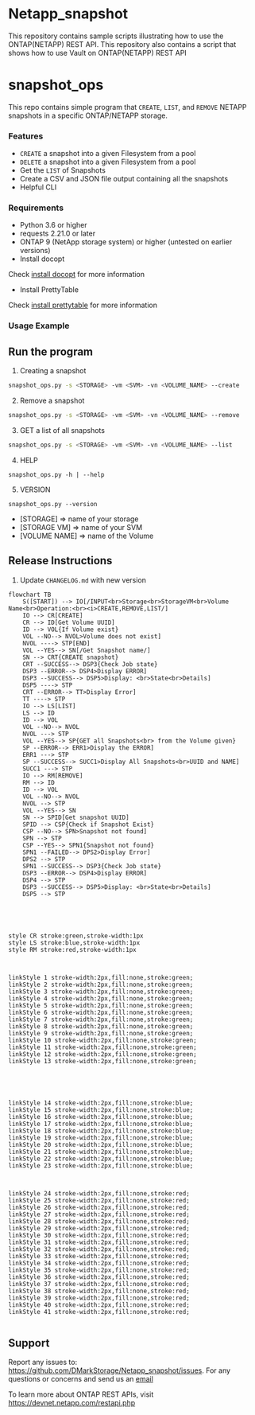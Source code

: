 # Netapp_snapshot
This repository contains sample scripts illustrating how to use the ONTAP(NETAPP) REST API. This repository also contains a script that shows how to use Vault on ONTAP(NETAPP) REST API

# snapshot_ops

This repo contains simple program that `CREATE`, `LIST`, and `REMOVE`  NETAPP snapshots in a specific ONTAP/NETAPP storage.


### Features
- `CREATE` a snapshot into a given Filesystem from a pool
- `DELETE` a snapshot into a given Filesystem from a pool
- Get the `LIST` of Snapshots
- Create a CSV and JSON file output containing all the snapshots
- Helpful CLI

### Requirements
- Python 3.6 or higher
- requests 2.21.0 or later
- ONTAP 9 (NetApp storage system) or higher (untested on earlier versions)
- Install docopt

Check [install docopt](https://pypi.org/project/docopt/) for more information

- Install PrettyTable

Check [install prettytable](https://pypi.org/project/prettytable/) for more information


### Usage Example
## Run the program


1. Creating a snapshot

```bash
snapshot_ops.py -s <STORAGE> -vm <SVM> -vn <VOLUME_NAME> --create
```

2. Remove a snapshot
```bash
snapshot_ops.py -s <STORAGE> -vm <SVM> -vn <VOLUME_NAME> --remove
```

3. GET a list of all snapshots
```bash
snapshot_ops.py -s <STORAGE> -vm <SVM> -vn <VOLUME_NAME> --list
```
    		

4. HELP
```
snapshot_ops.py -h | --help
```

5. VERSION
```
snapshot_ops.py --version
```

- [STORAGE] => name of your storage
- [STORAGE VM] => name of your SVM
- [VOLUME NAME] => name of the Volume


## Release Instructions
1. Update `CHANGELOG.md` with new version



```mermaid
flowchart TB
    S([START]) --> IO[/INPUT<br>Storage<br>StorageVM<br>Volume Name<br>Operation:<br><i>CREATE,REMOVE,LIST/]
    IO --> CR[CREATE]
    CR --> ID[Get Volume UUID]
    ID --> VOL{If Volume exist}
    VOL --NO--> NVOL>Volume does not exist]
    NVOL ----> STP[END]
    VOL --YES--> SN[/Get Snapshot name/]
    SN --> CRT{CREATE snapshot}
    CRT --SUCCESS--> DSP3{Check Job state}
    DSP3 --ERROR--> DSP4>Display ERROR]
    DSP3 --SUCCESS--> DSP5>Display: <br>State<br>Details]
    DSP5 ----> STP
    CRT --ERROR--> TT>Display Error]
    TT ----> STP
    IO --> LS[LIST]
    LS --> ID
    ID --> VOL
    VOL --NO--> NVOL
    NVOL ---> STP
    VOL --YES--> SP{GET all Snapshots<br> from the Volume given}
    SP --ERROR--> ERR1>Display the ERROR]
    ERR1 ---> STP
    SP --SUCCESS--> SUCC1>Display All Snapshots<br>UUID and NAME]
    SUCC1 ---> STP
    IO --> RM[REMOVE]
    RM --> ID
    ID --> VOL
    VOL --NO--> NVOL
    NVOL --> STP
    VOL --YES--> SN
    SN --> SPID[Get snapshot UUID]
    SPID --> CSP{Check if Snapshot Exist}
    CSP --NO--> SPN>Snapshot not found]
    SPN --> STP
    CSP --YES--> SPN1{Snapshot not found}
    SPN1 --FAILED--> DPS2>Display Error]
    DPS2 --> STP
    SPN1 --SUCCESS--> DSP3{Check Job state}
    DSP3 --ERROR--> DSP4>Display ERROR]
    DSP4 --> STP
    DSP3 --SUCCESS--> DSP5>Display: <br>State<br>Details]
    DSP5 --> STP 





style CR stroke:green,stroke-width:1px
style LS stroke:blue,stroke-width:1px
style RM stroke:red,stroke-width:1px



linkStyle 1 stroke-width:2px,fill:none,stroke:green;
linkStyle 2 stroke-width:2px,fill:none,stroke:green;
linkStyle 3 stroke-width:2px,fill:none,stroke:green;
linkStyle 4 stroke-width:2px,fill:none,stroke:green;
linkStyle 5 stroke-width:2px,fill:none,stroke:green;
linkStyle 6 stroke-width:2px,fill:none,stroke:green;
linkStyle 7 stroke-width:2px,fill:none,stroke:green;
linkStyle 8 stroke-width:2px,fill:none,stroke:green;
linkStyle 9 stroke-width:2px,fill:none,stroke:green;
linkStyle 10 stroke-width:2px,fill:none,stroke:green;
linkStyle 11 stroke-width:2px,fill:none,stroke:green;
linkStyle 12 stroke-width:2px,fill:none,stroke:green;
linkStyle 13 stroke-width:2px,fill:none,stroke:green;





linkStyle 14 stroke-width:2px,fill:none,stroke:blue;
linkStyle 15 stroke-width:2px,fill:none,stroke:blue;
linkStyle 16 stroke-width:2px,fill:none,stroke:blue;
linkStyle 17 stroke-width:2px,fill:none,stroke:blue;
linkStyle 18 stroke-width:2px,fill:none,stroke:blue;
linkStyle 19 stroke-width:2px,fill:none,stroke:blue;
linkStyle 20 stroke-width:2px,fill:none,stroke:blue;
linkStyle 21 stroke-width:2px,fill:none,stroke:blue;
linkStyle 22 stroke-width:2px,fill:none,stroke:blue;
linkStyle 23 stroke-width:2px,fill:none,stroke:blue;



linkStyle 24 stroke-width:2px,fill:none,stroke:red;
linkStyle 25 stroke-width:2px,fill:none,stroke:red;
linkStyle 26 stroke-width:2px,fill:none,stroke:red;
linkStyle 27 stroke-width:2px,fill:none,stroke:red;
linkStyle 28 stroke-width:2px,fill:none,stroke:red;
linkStyle 29 stroke-width:2px,fill:none,stroke:red;
linkStyle 30 stroke-width:2px,fill:none,stroke:red;
linkStyle 31 stroke-width:2px,fill:none,stroke:red;
linkStyle 32 stroke-width:2px,fill:none,stroke:red;
linkStyle 33 stroke-width:2px,fill:none,stroke:red;
linkStyle 34 stroke-width:2px,fill:none,stroke:red;
linkStyle 35 stroke-width:2px,fill:none,stroke:red;
linkStyle 36 stroke-width:2px,fill:none,stroke:red;
linkStyle 37 stroke-width:2px,fill:none,stroke:red;
linkStyle 38 stroke-width:2px,fill:none,stroke:red;
linkStyle 39 stroke-width:2px,fill:none,stroke:red;
linkStyle 40 stroke-width:2px,fill:none,stroke:red;
linkStyle 41 stroke-width:2px,fill:none,stroke:red;


```

## Support

Report any issues to: https://github.com/DMarkStorage/Netapp_snapshot/issues. For any questions or concerns and send us an [email](daminimark@gmail.com)

To learn more about ONTAP REST APIs, visit https://devnet.netapp.com/restapi.php 